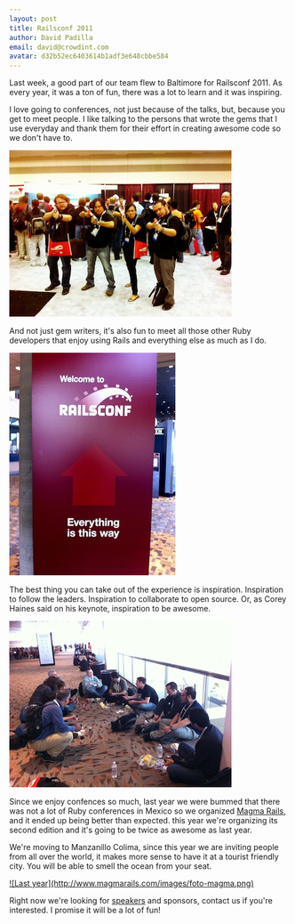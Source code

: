 ```yaml
---
layout: post
title: Railsconf 2011
author: David Padilla
email: david@crowdint.com
avatar: d32b52ec6403614b1adf3e648cbbe584
---
```


Last week, a good part of our team flew to Baltimore for Railsconf 2011. As
every year, it was a ton of fun, there was a lot to learn and it was inspiring.

I love going to conferences, not just because of the talks, but, because you
get to meet people. I like talking to the persons that wrote the gems that
I use everyday and thank them for their effort in creating awesome code so
we don't have to.

![The Crowd Interactive team](/images/2011/05/24/guns.jpg)

And not just gem writers, it's also fun to meet all those other Ruby
developers that enjoy using Rails and everything else as much as I do.

![The sign](/images/2011/05/24/sign.jpg)

The best thing you can take out of the experience is inspiration.
Inspiration to follow the leaders. Inspiration to collaborate to open
source. Or, as Corey Haines said on his keynote, inspiration to be awesome.

![Friends at Railsconf](/images/2011/05/24/friends.jpg)

Since we enjoy confences so much, last year we were bummed that there was not
a lot of Ruby conferences in Mexico so we organized
[Magma Rails](http://www.magmarails.com), and it ended
up being better than expected. this year we're organizing its second edition
and it's going to be twice as awesome as last year.

We're moving to Manzanillo Colima, since this year we are inviting people
from all over the world, it makes more sense to have it at a tourist friendly
city. You will be able to smell the ocean from your seat.

<a href="http://www.magmarails.com">
![Last year](http://www.magmarails.com/images/foto-magma.png)
</a>

Right now we're looking for [speakers](http://www.magmarails.com/callforpapers)
and sponsors, contact us if you're interested. I promise it will be a lot of fun!

